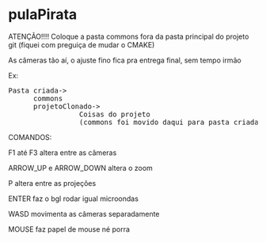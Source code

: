 # pulaPirata
ATENÇÃO!!!! Coloque a pasta commons fora da pasta principal do projeto git (fiquei com preguiça de mudar o CMAKE)

As câmeras tão aí, o ajuste fino fica pra entrega final, sem tempo irmão

Ex:

<pre>Pasta criada-> 
      commons
      projetoClonado->
                 Coisas do projeto
                 (commons foi movido daqui para pasta criada)</pre>


COMANDOS:

F1 até F3 altera entre as câmeras

ARROW_UP e ARROW_DOWN altera o zoom

P altera entre as projeções

ENTER faz o bgl rodar igual microondas

WASD movimenta as câmeras separadamente

MOUSE faz papel de mouse né porra

